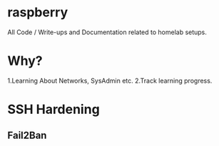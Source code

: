 # raspberry
All Code / Write-ups and Documentation related to homelab setups. 

# Why? 
1.Learning About Networks, SysAdmin etc. 
2.Track learning progress. 

# SSH Hardening
## Fail2Ban
